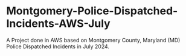 # Montgomery-Police-Dispatched-Incidents-AWS-July
A Project done in AWS based on Montgomery County, Maryland (MD) Police Dispatched Incidents in July 2024.
